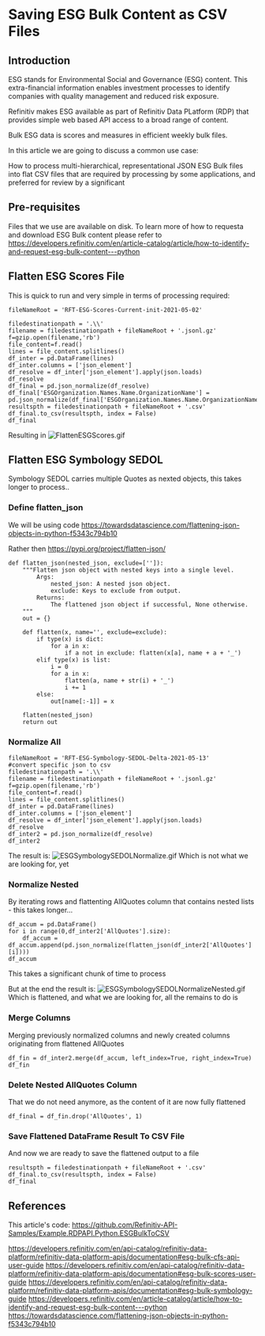 # Saving ESG Bulk Content as CSV Files

## Introduction

ESG stands for Environmental Social and Governance (ESG) content.  This extra-financial information enables investment processes to identify companies with
quality management and reduced risk exposure.

Refinitiv makes ESG available as part of Refinitiv Data PLatform (RDP) that provides simple web based API access to a broad range of content.

Bulk ESG data is scores and measures in efficient weekly bulk files.

In this article we are going to discuss a common use case:

How to process multi-hierarchical, representational JSON ESG Bulk files into flat CSV files that are required by processing by some applications, and preferred for review by a significant 

## Pre-requisites

Files that we use are available on disk. To learn more of how to requesta and download ESG Bulk content please refer to
https://developers.refinitiv.com/en/article-catalog/article/how-to-identify-and-request-esg-bulk-content---python

## Flatten ESG Scores File

This is quick to run and very simple in terms of processing required:
```
fileNameRoot = 'RFT-ESG-Scores-Current-init-2021-05-02'

filedestinationpath = '.\\'
filename = filedestinationpath + fileNameRoot + '.jsonl.gz'
f=gzip.open(filename,'rb')
file_content=f.read()
lines = file_content.splitlines()
df_inter = pd.DataFrame(lines)
df_inter.columns = ['json_element']
df_resolve = df_inter['json_element'].apply(json.loads)
df_resolve
df_final = pd.json_normalize(df_resolve)
df_final['ESGOrganization.Names.Name.OrganizationName'] = pd.json_normalize(df_final['ESGOrganization.Names.Name.OrganizationName'].str[0])
resultspth = filedestinationpath + fileNameRoot + '.csv'
df_final.to_csv(resultspth, index = False)
df_final
```
Resulting in
![FlattenESGScores.gif](https://zfarberov.github.io/ESGBulkAsCSV/FlattenESGScores.gif)
## Flatten ESG Symbology SEDOL

Symbology SEDOL carries multiple Quotes as nexted objects, this takes longer to process..

### Define flatten_json

We will be using code https://towardsdatascience.com/flattening-json-objects-in-python-f5343c794b10

Rather then https://pypi.org/project/flatten-json/

```
def flatten_json(nested_json, exclude=['']):
    """Flatten json object with nested keys into a single level.
        Args:
            nested_json: A nested json object.
            exclude: Keys to exclude from output.
        Returns:
            The flattened json object if successful, None otherwise.
    """
    out = {}

    def flatten(x, name='', exclude=exclude):
        if type(x) is dict:
            for a in x:
                if a not in exclude: flatten(x[a], name + a + '_')
        elif type(x) is list:
            i = 0
            for a in x:
                flatten(a, name + str(i) + '_')
                i += 1
        else:
            out[name[:-1]] = x

    flatten(nested_json)
    return out
```
### Normalize All

```
fileNameRoot = 'RFT-ESG-Symbology-SEDOL-Delta-2021-05-13'
#convert specific json to csv
filedestinationpath = '.\\'
filename = filedestinationpath + fileNameRoot + '.jsonl.gz'
f=gzip.open(filename,'rb')
file_content=f.read()
lines = file_content.splitlines()
df_inter = pd.DataFrame(lines)
df_inter.columns = ['json_element']
df_resolve = df_inter['json_element'].apply(json.loads)
df_resolve
df_inter2 = pd.json_normalize(df_resolve)
df_inter2
```
The result is:
![ESGSymbologySEDOLNormalize.gif](https://zfarberov.github.io/ESGBulkAsCSV/ESGSymbologySEDOLNormalize.gif)
Which is not what we are looking for, yet

### Normalize Nested
By iterating rows and flattenting AllQuotes column that contains nested lists - this takes longer...

```
df_accum = pd.DataFrame() 
for i in range(0,df_inter2['AllQuotes'].size):
    df_accum = df_accum.append(pd.json_normalize(flatten_json(df_inter2['AllQuotes'][i])))
df_accum
```
This takes a significant chunk of time to process

But at the end the result is:
![ESGSymbologySEDOLNormalizeNested.gif](https://zfarberov.github.io/ESGBulkAsCSV/ESGSymbologySEDOLNormalizeNested.gif)
Which is flattened, and what we are looking for, all the remains to do is

### Merge Columns
Merging previously normalized columns and newly created columns originating from flattened AllQuotes

```
df_fin = df_inter2.merge(df_accum, left_index=True, right_index=True)
df_fin
```

### Delete Nested AllQuotes Column
That we do not need anymore, as the content of it are now fully flattened
```
df_final = df_fin.drop('AllQuotes', 1)
```

### Save Flattened DataFrame Result To CSV File
And now we are ready to save the flattened output to a file
```
resultspth = filedestinationpath + fileNameRoot + '.csv'
df_final.to_csv(resultspth, index = False)
df_final
```

## References
This article's code:
https://github.com/Refinitiv-API-Samples/Example.RDPAPI.Python.ESGBulkToCSV

https://developers.refinitiv.com/en/api-catalog/refinitiv-data-platform/refinitiv-data-platform-apis/documentation#esg-bulk-cfs-api-user-guide
https://developers.refinitiv.com/en/api-catalog/refinitiv-data-platform/refinitiv-data-platform-apis/documentation#esg-bulk-scores-user-guide
https://developers.refinitiv.com/en/api-catalog/refinitiv-data-platform/refinitiv-data-platform-apis/documentation#esg-bulk-symbology-guide
https://developers.refinitiv.com/en/article-catalog/article/how-to-identify-and-request-esg-bulk-content---python
https://towardsdatascience.com/flattening-json-objects-in-python-f5343c794b10
